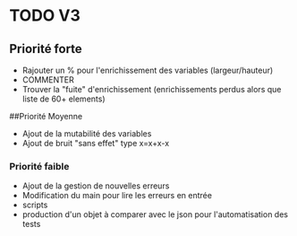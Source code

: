 # TODO V3


## Priorité forte

* Rajouter un % pour l'enrichissement des variables (largeur/hauteur)
* COMMENTER
* Trouver la "fuite" d'enrichissement (enrichissements perdus alors que liste de 60+ elements)


##Priorité Moyenne

* Ajout de la mutabilité des variables
* Ajout de bruit "sans effet" type x=x+x-x


### Priorité faible 

* Ajout de la gestion de nouvelles erreurs
* Modification du main pour lire les erreurs en entrée 
* scripts
* production d'un objet à comparer avec le json pour l'automatisation des tests
